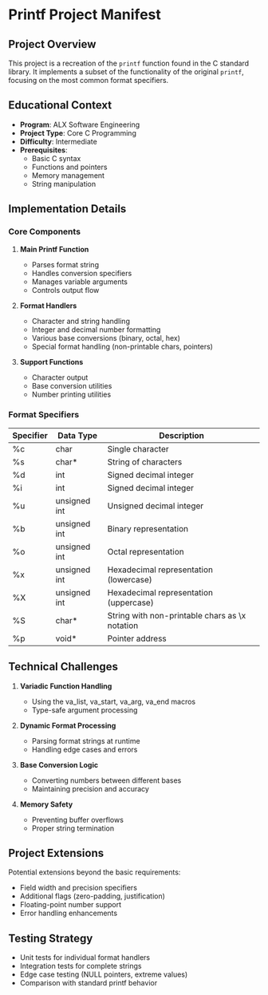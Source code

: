 # Printf Project Manifest

## Project Overview

This project is a recreation of the `printf` function found in the C standard library. It implements a subset of the functionality of the original `printf`, focusing on the most common format specifiers.

## Educational Context

- **Program**: ALX Software Engineering
- **Project Type**: Core C Programming
- **Difficulty**: Intermediate
- **Prerequisites**: 
  - Basic C syntax
  - Functions and pointers
  - Memory management
  - String manipulation

## Implementation Details

### Core Components

1. **Main Printf Function**
   - Parses format string
   - Handles conversion specifiers
   - Manages variable arguments
   - Controls output flow

2. **Format Handlers**
   - Character and string handling
   - Integer and decimal number formatting
   - Various base conversions (binary, octal, hex)
   - Special format handling (non-printable chars, pointers)

3. **Support Functions**
   - Character output
   - Base conversion utilities
   - Number printing utilities

### Format Specifiers

| Specifier | Data Type | Description |
|-----------|-----------|-------------|
| %c | char | Single character |
| %s | char* | String of characters |
| %d | int | Signed decimal integer |
| %i | int | Signed decimal integer |
| %u | unsigned int | Unsigned decimal integer |
| %b | unsigned int | Binary representation |
| %o | unsigned int | Octal representation |
| %x | unsigned int | Hexadecimal representation (lowercase) |
| %X | unsigned int | Hexadecimal representation (uppercase) |
| %S | char* | String with non-printable chars as \x notation |
| %p | void* | Pointer address |

## Technical Challenges

1. **Variadic Function Handling**
   - Using the va_list, va_start, va_arg, va_end macros
   - Type-safe argument processing

2. **Dynamic Format Processing**
   - Parsing format strings at runtime
   - Handling edge cases and errors

3. **Base Conversion Logic**
   - Converting numbers between different bases
   - Maintaining precision and accuracy

4. **Memory Safety**
   - Preventing buffer overflows
   - Proper string termination

## Project Extensions

Potential extensions beyond the basic requirements:

- Field width and precision specifiers
- Additional flags (zero-padding, justification)
- Floating-point number support
- Error handling enhancements

## Testing Strategy

- Unit tests for individual format handlers
- Integration tests for complete strings
- Edge case testing (NULL pointers, extreme values)
- Comparison with standard printf behavior
